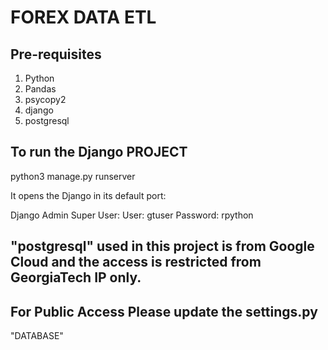 # FOREX DATA ETL

## Pre-requisites
  1. Python
  2. Pandas
  3. psycopy2
  4. django
  5. postgresql


## To run the Django PROJECT
python3 manage.py runserver

It opens the Django in its default port:

Django Admin Super User:
User: gtuser
Password: rpython

## "postgresql" used in this project is from Google Cloud and the access is restricted from GeorgiaTech IP only.




## For Public Access Please update the settings.py
"DATABASE"
